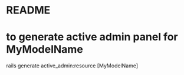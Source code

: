 # README

# to generate active admin panel for MyModelName
rails generate active_admin:resource [MyModelName] 